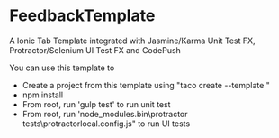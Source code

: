 # FeedbackTemplate
A Ionic Tab Template integrated with Jasmine/Karma Unit Test FX, Protractor/Selenium UI Test FX and CodePush

You can use this template to 
- Create a project from this template using "taco create --template <GITURL>"
- npm install
- From root, run 'gulp test' to run unit test
- From root, run 'node_modules\.bin\protractor tests\protractorlocal.config.js" to run UI tests

